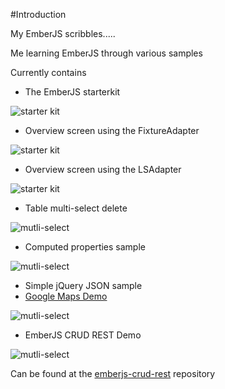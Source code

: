 #Introduction

My EmberJS scribbles.....

Me learning EmberJS through various samples

Currently contains

- The EmberJS starterkit

![starter kit](https://dl.dropboxusercontent.com/u/13246619/Blog%20Articles/EmberJS/demo_starterkit.png)

- Overview screen using the FixtureAdapter

![starter kit](https://dl.dropboxusercontent.com/u/13246619/Blog%20Articles/EmberJS/demo_overview_fixture.png)

- Overview screen using the LSAdapter

![starter kit](https://dl.dropboxusercontent.com/u/13246619/Blog%20Articles/EmberJS/demo_overview_localstorage.png)

- Table multi-select delete

![mutli-select](https://dl.dropboxusercontent.com/u/13246619/Blog%20Articles/EmberJS/demo_multi_select.png)

- Computed properties sample

![mutli-select](https://dl.dropboxusercontent.com/u/13246619/Blog%20Articles/EmberJS/demo_computed.png)

- Simple jQuery JSON sample
- [Google Maps Demo](https://github.com/ddewaele/my-emberjs-starter-kit/tree/master/google-maps)

![mutli-select](https://dl.dropboxusercontent.com/u/13246619/Blog%20Articles/EmberJS/demo_google_maps.png)

- EmberJS CRUD REST Demo 

![mutli-select](https://dl.dropboxusercontent.com/u/13246619/Blog%20Articles/EmberJS/demo_crud_rest.png)


Can be found at the [emberjs-crud-rest](https://github.com/ddewaele/emberjs-crud-rest/) repository
